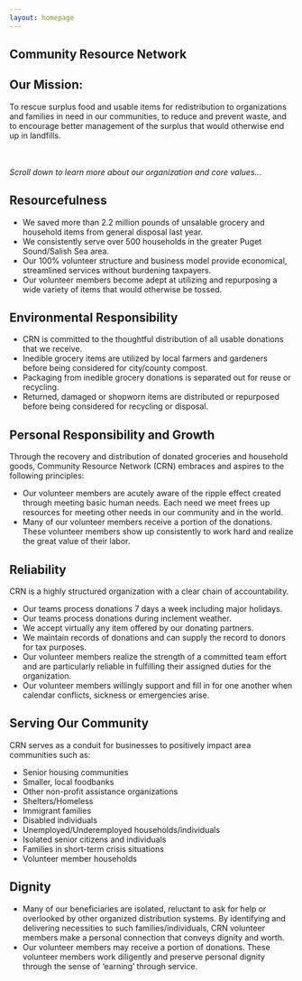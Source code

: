 ```yaml
---
layout: homepage
---
```

<section class="container">
  <div class="content">
    <h1>Community Resource Network</h1>
    <p></p>
    <h2 class="h2-l">Our Mission:</h2>
    <p>
      To rescue surplus food and usable items for redistribution to
      organizations and families in need in our communities, to reduce and
      prevent waste, and to encourage better management of the surplus that
      would otherwise end up in landfills.
    </p>
    <p>
      <br /><br /><i>Scroll down to learn more about our organization and core
        values...</i>
    </p>
    <p></p>
    <p></p>
  </div>
</section>

<section class="container">
  <div class="content">
    <h1>Resourcefulness</h1>
    <ul class="list">
      <li class="list-item">
        We saved more than 2.2 million pounds of unsalable grocery and
        household items from general disposal last year.
      </li>
      <li class="list-item">
        We consistently serve over 500 households in the greater Puget
        Sound/Salish Sea area.
      </li>
      <li class="list-item">
        Our 100% volunteer structure and business model provide economical,
        streamlined services without burdening taxpayers.
      </li>
      <li class="list-item">
        Our volunteer members become adept at utilizing and repurposing a
        wide variety of items that would otherwise be tossed.
      </li>
    </ul>
  </div>
</section>

<section class="container">
  <div class="content">
    <h1>Environmental Responsibility</h1>
    <ul class="list">
      <li class="list-item">
        CRN is committed to the thoughtful distribution of all usable
        donations that we receive.
      </li>
      <li class="list-item">
        Inedible grocery items are utilized by local farmers and gardeners
        before being considered for city/county compost.
      </li>
      <li class="list-item">
        Packaging from inedible grocery donations is separated out for reuse
        or recycling.
      </li>
      <li class="list-item">
        Returned, damaged or shopworn items are distributed or repurposed
        before being considered for recycling or disposal.
      </li>
    </ul>
  </div>
</section>

<section class="container">
  <div class="content">
    <h1>Personal Responsibility and Growth</h1>
    <p>
      Through the recovery and distribution of donated groceries and
      household goods, Community Resource Network (CRN) embraces and aspires
      to the following principles:
    </p>
    <ul class="list">
      <li class="list-item">
        Our volunteer members are acutely aware of the ripple effect created
        through meeting basic human needs. Each need we meet frees up
        resources for meeting other needs in our community and in the world.
      </li>
      <li class="list-item">
        Many of our volunteer members receive a portion of the donations.
        These volunteer members show up consistently to work hard and
        realize the great value of their labor.
      </li>
    </ul>
  </div>
</section>

<section class="container">
  <div class="content">
    <h1>Reliability</h1>
    <p>
      CRN is a highly structured organization with a clear chain of
      accountability.
    </p>
    <ul class="list">
      <li class="list-item">
        Our teams process donations 7 days a week including major holidays.
      </li>
      <li class="list-item">
        Our teams process donations during inclement weather.
      </li>
      <li class="list-item">
        We accept virtually any item offered by our donating partners.
      </li>
      <li class="list-item">
        We maintain records of donations and can supply the record to donors
        for tax purposes.
      </li>
      <li class="list-item">
        Our volunteer members realize the strength of a committed team
        effort and are particularly reliable in fulfilling their assigned
        duties for the organization.
      </li>
      <li class="list-item">
        Our volunteer members willingly support and fill in for one another
        when calendar conflicts, sickness or emergencies arise.
      </li>
    </ul>
  </div>
</section>
<section class="container">
  <div class="content">
    <h1>Serving Our Community</h1>
    <p>
      CRN serves as a conduit for businesses to positively impact area
      communities such as:
    </p>
    <ul class="list">
      <li class="list-item">Senior housing communities</li>
      <li class="list-item">Smaller, local foodbanks</li>
      <li class="list-item">Other non-profit assistance organizations</li>
      <li class="list-item">Shelters/Homeless</li>
      <li class="list-item">Immigrant families</li>
      <li class="list-item">Disabled individuals</li>
      <li class="list-item">
        Unemployed/Underemployed households/individuals
      </li>
      <li class="list-item">Isolated senior citizens and individuals</li>
      <li class="list-item">Families in short-term crisis situations</li>
      <li class="list-item">Volunteer member households</li>
    </ul>
  </div>
</section>
<section class="container">
  <div class="content">
    <h1>Dignity</h1>
    <ul class="list">
      <li class="list-item">
        Many of our beneficiaries are isolated, reluctant to ask for help or
        overlooked by other organized distribution systems. By identifying
        and delivering necessities to such families/individuals, CRN
        volunteer members make a personal connection that conveys dignity
        and worth.
      </li>
      <li class="list-item">
        Our volunteer members may receive a portion of donations. These
        volunteer members work diligently and preserve personal dignity
        through the sense of ‘earning’ through service.
      </li>
    </ul>
  </div>
</section>